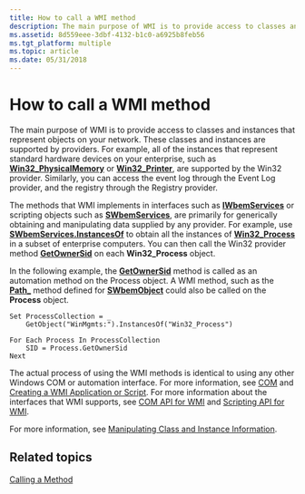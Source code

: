 ```yaml
---
title: How to call a WMI method
description: The main purpose of WMI is to provide access to classes and instances that represent objects on your network.
ms.assetid: 8d559eee-3dbf-4132-b1c0-a6925b8feb56
ms.tgt_platform: multiple
ms.topic: article
ms.date: 05/31/2018
---
```


# How to call a WMI method

The main purpose of WMI is to provide access to classes and instances that represent objects on your network. These classes and instances are supported by providers. For example, all of the instances that represent standard hardware devices on your enterprise, such as [**Win32\_PhysicalMemory**](/windows/desktop/CIMWin32Prov/win32-physicalmemory) or [**Win32\_Printer**](/windows/desktop/CIMWin32Prov/win32-printer), are supported by the Win32 provider. Similarly, you can access the event log through the Event Log provider, and the registry through the Registry provider.

The methods that WMI implements in interfaces such as [**IWbemServices**](/windows/desktop/api/WbemCli/nn-wbemcli-iwbemservices) or scripting objects such as [**SWbemServices**](swbemservices.md), are primarily for generically obtaining and manipulating data supplied by any provider. For example, use [**SWbemServices.InstancesOf**](swbemservices-instancesof.md) to obtain all the instances of [**Win32\_Process**](/windows/desktop/CIMWin32Prov/win32-process) in a subset of enterprise computers. You can then call the Win32 provider method [**GetOwnerSid**](/windows/desktop/CIMWin32Prov/getownersid-method-in-class-win32-process) on each **Win32\_Process** object.

In the following example, the [**GetOwnerSid**](/windows/desktop/CIMWin32Prov/getownersid-method-in-class-win32-process) method is called as an automation method on the Process object. A WMI method, such as the [**Path\_**](swbemobject-path-.md) method defined for [**SWbemObject**](swbemobject.md) could also be called on the **Process** object.


```VB
Set ProcessCollection = _
    GetObject("WinMgmts:").InstancesOf("Win32_Process")

For Each Process In ProcessCollection
    SID = Process.GetOwnerSid
Next
```



The actual process of using the WMI methods is identical to using any other Windows COM or automation interface. For more information, see [COM](../cossdk/component-services-portal.md) and [Creating a WMI Application or Script](creating-a-wmi-application-or-script.md). For more information about the interfaces that WMI supports, see [COM API for WMI](com-api-for-wmi.md) and [Scripting API for WMI](scripting-api-for-wmi.md).

For more information, see [Manipulating Class and Instance Information](manipulating-class-and-instance-information.md).

## Related topics

<dl> <dt>

[Calling a Method](calling-a-method.md)
</dt> </dl>

 

 
